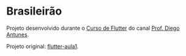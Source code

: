 # Brasileirão

Projeto desenvolvido durante o [Curso de Flutter](https://www.youtube.com/playlist?list=PL_wKlpKIC9vWubXsj3IRPZ2Rk6QMfsPPg) do canal [Prof. Diego Antunes](https://www.youtube.com/user/drantuness).

Projeto original: [flutter-aula1](https://github.com/drantunes/flutter-aula1).
